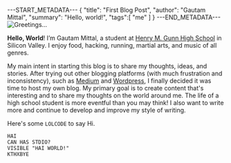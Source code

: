 ---START_METADATA---
{
  "title": "First Blog Post",
  "author": "Gautam Mittal",
  "summary": "Hello, world!",
  "tags":[
    "me"
  ]
}
---END_METADATA---
![Greetings...](http://i.giphy.com/3ornk57KwDXf81rjWM.gif)

__Hello, World__! I’m Gautam Mittal, a student at [Henry M. Gunn High School](http://gunn.pausd.org) in Silicon Valley. I enjoy food, hacking, running, martial arts, and music of all genres.

My main intent in starting this blog is to share my thoughts, ideas, and stories. After trying out other blogging platforms (with much frustration and inconsistency), such as [Medium](http://medium.com) and [Wordpress](http://wordpress.org), I finally decided it was time to host my own blog. My primary goal is to create content that's interesting and to share my thoughts on the world around me. The life of a high school student is more eventful than you may think! I also want to write more and continue to develop and improve my style of writing.

Here's some ```LOLCODE``` to say Hi.
```
HAI
CAN HAS STDIO?
VISIBLE "HAI WORLD!"
KTHXBYE
```
